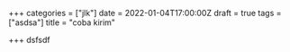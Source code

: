 +++
categories = ["jlk"]
date = 2022-01-04T17:00:00Z
draft = true
tags = ["asdsa"]
title = "coba kirim"

+++
dsfsdf